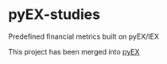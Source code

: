 # pyEX-studies
Predefined financial metrics built on pyEX/IEX

This project has been merged into [pyEX](https://github.com/timkpaine/pyEX/pull/133)
